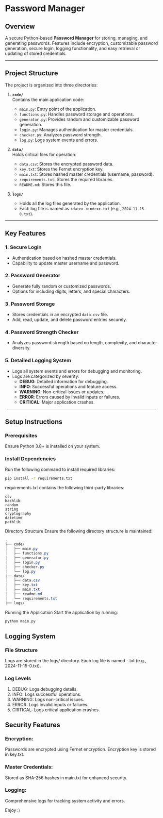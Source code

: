 # Password Manager

## Overview
A secure Python-based **Password Manager** for storing, managing, and generating passwords. Features include encryption, customizable password generation, secure login, logging functionality, and easy retrieval or updating of stored credentials.

---

## Project Structure

The project is organized into three directories:

1. **`code/`**  
   Contains the main application code:
   - `main.py`: Entry point of the application.
   - `functions.py`: Handles password storage and operations.
   - `generator.py`: Provides random and customizable password generation.
   - `login.py`: Manages authentication for master credentials.
   - `checker.py`: Analyzes password strength.
   - `log.py`: Logs system events and errors.

2. **`data/`**  
   Holds critical files for operation:
   - `data.csv`: Stores the encrypted password data.
   - `key.txt`: Stores the Fernet encryption key.
   - `main.txt`: Stores hashed master credentials (username, password).
   - `requirements.txt`: Stores the required libraries.
   - `README.md`: Stores this file.

3. **`logs/`**  
   - Holds all the log files generated by the application.
   - Each log file is named as `<date>-<index>.txt` (e.g., `2024-11-15-0.txt`).

---

## Key Features

### 1. **Secure Login**
- Authentication based on hashed master credentials.
- Capability to update master username and password.

### 2. **Password Generator**
- Generate fully random or customized passwords.
- Options for including digits, letters, and special characters.

### 3. **Password Storage**
- Stores credentials in an encrypted `data.csv` file.
- Add, read, update, and delete password entries securely.

### 4. **Password Strength Checker**
- Analyzes password strength based on length, complexity, and character diversity.

### 5. **Detailed Logging System**
- Logs all system events and errors for debugging and monitoring.
- Logs are categorized by severity:
  - **DEBUG**: Detailed information for debugging.
  - **INFO**: Successful operations and feature access.
  - **WARNING**: Non-critical issues or updates.
  - **ERROR**: Errors caused by invalid inputs or failures.
  - **CRITICAL**: Major application crashes.

---

## Setup Instructions

### Prerequisites
Ensure Python 3.8+ is installed on your system.

### Install Dependencies
Run the following command to install required libraries:
```bash
pip install -r requirements.txt
```

requirements.txt contains the following third-party libraries:
```plaintext
csv
hashlib
random 
string
cryptography
datetime
pathlib
```

Directory Structure
Ensure the following directory structure is maintained:
```css
.
├── code/
│   ├── main.py
│   ├── functions.py
│   ├── generator.py
│   ├── login.py
│   ├── checker.py
│   └── log.py
├── data/
│   ├── data.csv
│   ├── key.txt
│   ├── main.txt
│   ├── readme.md
│   └── requirements.txt
├── logs/
```

Running the Application
Start the application by running:
```bash
python main.py
```

## Logging System
### File Structure
Logs are stored in the logs/ directory.
Each log file is named <date>-<index>.txt (e.g., 2024-11-15-0.txt).
### Log Levels
1. DEBUG: Logs debugging details.
2. INFO: Logs successful operations.
3. WARNING: Logs non-critical issues.
4. ERROR: Logs invalid inputs or failures.
5. CRITICAL: Logs critical application crashes.

## Security Features
### Encryption:
Passwords are encrypted using Fernet encryption.
Encryption key is stored in key.txt.
### Master Credentials:
Stored as SHA-256 hashes in main.txt for enhanced security.
### Logging:
Comprehensive logs for tracking system activity and errors.

Enjoy :)
